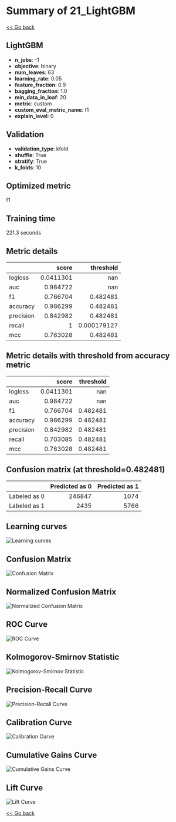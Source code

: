# Summary of 21_LightGBM

[<< Go back](../README.md)


## LightGBM
- **n_jobs**: -1
- **objective**: binary
- **num_leaves**: 63
- **learning_rate**: 0.05
- **feature_fraction**: 0.9
- **bagging_fraction**: 1.0
- **min_data_in_leaf**: 20
- **metric**: custom
- **custom_eval_metric_name**: f1
- **explain_level**: 0

## Validation
 - **validation_type**: kfold
 - **shuffle**: True
 - **stratify**: True
 - **k_folds**: 10

## Optimized metric
f1

## Training time

221.3 seconds

## Metric details
|           |     score |     threshold |
|:----------|----------:|--------------:|
| logloss   | 0.0411301 | nan           |
| auc       | 0.984722  | nan           |
| f1        | 0.766704  |   0.482481    |
| accuracy  | 0.986299  |   0.482481    |
| precision | 0.842982  |   0.482481    |
| recall    | 1         |   0.000179127 |
| mcc       | 0.763028  |   0.482481    |


## Metric details with threshold from accuracy metric
|           |     score |   threshold |
|:----------|----------:|------------:|
| logloss   | 0.0411301 |  nan        |
| auc       | 0.984722  |  nan        |
| f1        | 0.766704  |    0.482481 |
| accuracy  | 0.986299  |    0.482481 |
| precision | 0.842982  |    0.482481 |
| recall    | 0.703085  |    0.482481 |
| mcc       | 0.763028  |    0.482481 |


## Confusion matrix (at threshold=0.482481)
|              |   Predicted as 0 |   Predicted as 1 |
|:-------------|-----------------:|-----------------:|
| Labeled as 0 |           246847 |             1074 |
| Labeled as 1 |             2435 |             5766 |

## Learning curves
![Learning curves](learning_curves.png)
## Confusion Matrix

![Confusion Matrix](confusion_matrix.png)


## Normalized Confusion Matrix

![Normalized Confusion Matrix](confusion_matrix_normalized.png)


## ROC Curve

![ROC Curve](roc_curve.png)


## Kolmogorov-Smirnov Statistic

![Kolmogorov-Smirnov Statistic](ks_statistic.png)


## Precision-Recall Curve

![Precision-Recall Curve](precision_recall_curve.png)


## Calibration Curve

![Calibration Curve](calibration_curve_curve.png)


## Cumulative Gains Curve

![Cumulative Gains Curve](cumulative_gains_curve.png)


## Lift Curve

![Lift Curve](lift_curve.png)



[<< Go back](../README.md)

